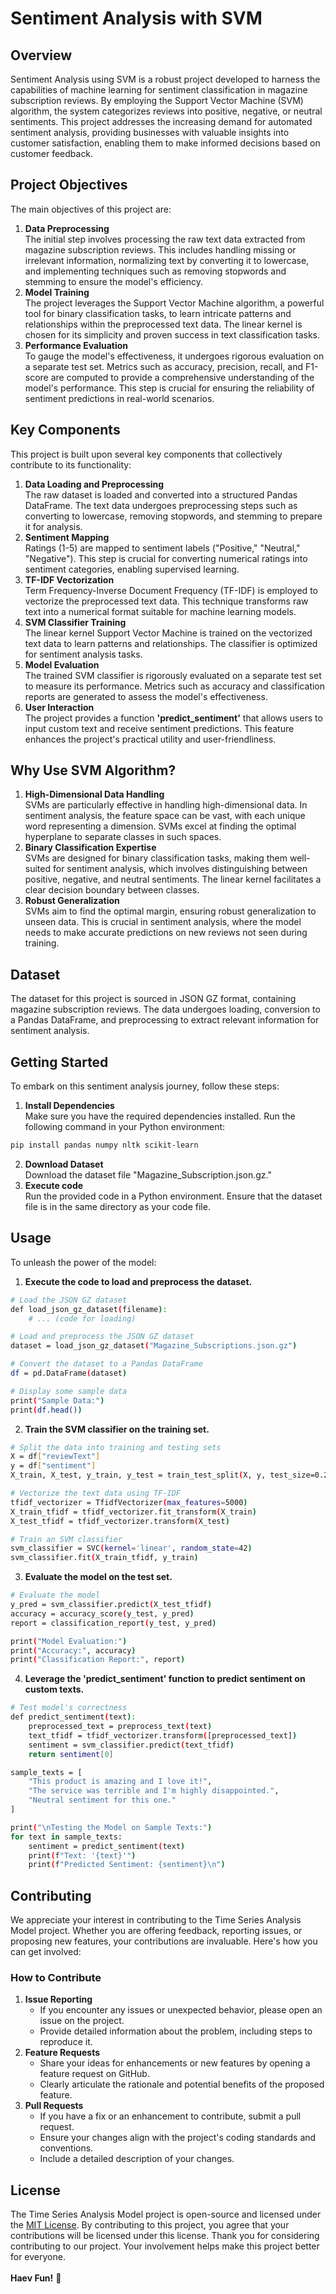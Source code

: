 # Sentiment Analysis with SVM
## Overview
Sentiment Analysis using SVM is a robust project developed to harness the capabilities of machine learning for sentiment classification in magazine subscription reviews. By employing the Support Vector Machine (SVM) algorithm, the system categorizes reviews into positive, negative, or neutral sentiments. This project addresses the increasing demand for automated sentiment analysis, providing businesses with valuable insights into customer satisfaction, enabling them to make informed decisions based on customer feedback.

## Project Objectives
The main objectives of this project are: <br>
1. **Data Preprocessing** <br>
The initial step involves processing the raw text data extracted from magazine subscription reviews. This includes handling missing or irrelevant information, normalizing text by converting it to lowercase, and implementing techniques such as removing stopwords and stemming to ensure the model's efficiency.
2. **Model Training** <br>
The project leverages the Support Vector Machine algorithm, a powerful tool for binary classification tasks, to learn intricate patterns and relationships within the preprocessed text data. The linear kernel is chosen for its simplicity and proven success in text classification tasks.
3. **Performance Evaluation** <br>
To gauge the model's effectiveness, it undergoes rigorous evaluation on a separate test set. Metrics such as accuracy, precision, recall, and F1-score are computed to provide a comprehensive understanding of the model's performance. This step is crucial for ensuring the reliability of sentiment predictions in real-world scenarios.

## Key Components
This project is built upon several key components that collectively contribute to its functionality:
1. **Data Loading and Preprocessing** <br>
The raw dataset is loaded and converted into a structured Pandas DataFrame. The text data undergoes preprocessing steps such as converting to lowercase, removing stopwords, and stemming to prepare it for analysis.
2. **Sentiment Mapping** <br>
Ratings (1-5) are mapped to sentiment labels ("Positive," "Neutral," "Negative"). This step is crucial for converting numerical ratings into sentiment categories, enabling supervised learning.
3. **TF-IDF Vectorization** <br>
Term Frequency-Inverse Document Frequency (TF-IDF) is employed to vectorize the preprocessed text data. This technique transforms raw text into a numerical format suitable for machine learning models.
4. **SVM Classifier Training** <br>
The linear kernel Support Vector Machine is trained on the vectorized text data to learn patterns and relationships. The classifier is optimized for sentiment analysis tasks.
5. **Model Evaluation** <br>
The trained SVM classifier is rigorously evaluated on a separate test set to measure its performance. Metrics such as accuracy and classification reports are generated to assess the model's effectiveness.
6. **User Interaction** <br>
The project provides a function **'predict_sentiment'** that allows users to input custom text and receive sentiment predictions. This feature enhances the project's practical utility and user-friendliness.

## Why Use SVM Algorithm?
1. **High-Dimensional Data Handling** <br>
SVMs are particularly effective in handling high-dimensional data. In sentiment analysis, the feature space can be vast, with each unique word representing a dimension. SVMs excel at finding the optimal hyperplane to separate classes in such spaces.
2. **Binary Classification Expertise** <br>
SVMs are designed for binary classification tasks, making them well-suited for sentiment analysis, which involves distinguishing between positive, negative, and neutral sentiments. The linear kernel facilitates a clear decision boundary between classes.
3. **Robust Generalization** <br>
SVMs aim to find the optimal margin, ensuring robust generalization to unseen data. This is crucial in sentiment analysis, where the model needs to make accurate predictions on new reviews not seen during training.

## Dataset
The dataset for this project is sourced in JSON GZ format, containing magazine subscription reviews. The data undergoes loading, conversion to a Pandas DataFrame, and preprocessing to extract relevant information for sentiment analysis.

## Getting Started
To embark on this sentiment analysis journey, follow these steps:
1. **Install Dependencies** <br>
Make sure you have the required dependencies installed. Run the following command in your Python environment:
```bash
pip install pandas numpy nltk scikit-learn
```
2. **Download Dataset** <br>
Download the dataset file "Magazine_Subscription.json.gz."
3. **Execute code** <br>
Run the provided code in a Python environment. Ensure that the dataset file is in the same directory as your code file.

## Usage
To unleash the power of the model:
1. **Execute the code to load and preprocess the dataset.**
```bash
# Load the JSON GZ dataset
def load_json_gz_dataset(filename):
    # ... (code for loading)

# Load and preprocess the JSON GZ dataset
dataset = load_json_gz_dataset("Magazine_Subscriptions.json.gz")

# Convert the dataset to a Pandas DataFrame
df = pd.DataFrame(dataset)

# Display some sample data
print("Sample Data:")
print(df.head())
```
2. **Train the SVM classifier on the training set.**
```bash
# Split the data into training and testing sets
X = df["reviewText"]
y = df["sentiment"]
X_train, X_test, y_train, y_test = train_test_split(X, y, test_size=0.2, random_state=42)

# Vectorize the text data using TF-IDF
tfidf_vectorizer = TfidfVectorizer(max_features=5000)
X_train_tfidf = tfidf_vectorizer.fit_transform(X_train)
X_test_tfidf = tfidf_vectorizer.transform(X_test)

# Train an SVM classifier
svm_classifier = SVC(kernel='linear', random_state=42)
svm_classifier.fit(X_train_tfidf, y_train)
```
3. **Evaluate the model on the test set.**
```bash
# Evaluate the model
y_pred = svm_classifier.predict(X_test_tfidf)
accuracy = accuracy_score(y_test, y_pred)
report = classification_report(y_test, y_pred)

print("Model Evaluation:")
print("Accuracy:", accuracy)
print("Classification Report:", report)
```
4. **Leverage the **'predict_sentiment'** function to predict sentiment on custom texts.**
```bash
# Test model's correctness
def predict_sentiment(text):
    preprocessed_text = preprocess_text(text)
    text_tfidf = tfidf_vectorizer.transform([preprocessed_text])
    sentiment = svm_classifier.predict(text_tfidf)
    return sentiment[0]

sample_texts = [
    "This product is amazing and I love it!",
    "The service was terrible and I'm highly disappointed.",
    "Neutral sentiment for this one."
]

print("\nTesting the Model on Sample Texts:")
for text in sample_texts:
    sentiment = predict_sentiment(text)
    print(f"Text: '{text}'")
    print(f"Predicted Sentiment: {sentiment}\n")
```
## Contributing
We appreciate your interest in contributing to the Time Series Analysis Model project. Whether you are offering feedback, reporting issues, or proposing new features, your contributions are invaluable. Here's how you can get involved:
### How to Contribute
1. **Issue Reporting**
   * If you encounter any issues or unexpected behavior, please open an issue on the project.
   * Provide detailed information about the problem, including steps to reproduce it.
2. **Feature Requests**
   * Share your ideas for enhancements or new features by opening a feature request on GitHub.
   * Clearly articulate the rationale and potential benefits of the proposed feature.
3. **Pull Requests**
   * If you have a fix or an enhancement to contribute, submit a pull request.
   * Ensure your changes align with the project's coding standards and conventions.
   * Include a detailed description of your changes.
  
## License
The Time Series Analysis Model project is open-source and licensed under the [MIT License](LISENCE). By contributing to this project, you agree that your contributions will be licensed under this license. Thank you for considering contributing to our project. Your involvement helps make this project better for everyone. <br><br>
**Haev Fun!** 🚀

